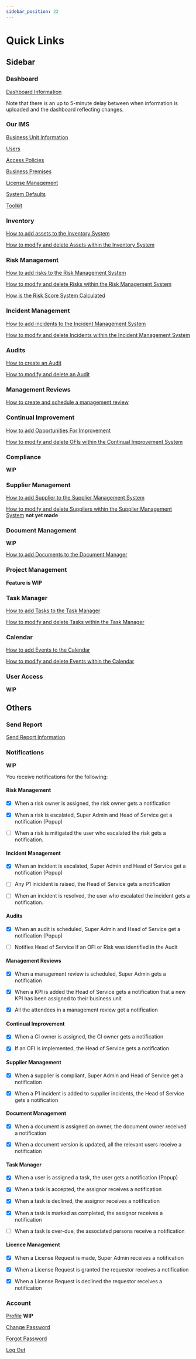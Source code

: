 ```yaml
---
sidebar_position: 22
---
```


# Quick Links

## Sidebar

### Dashboard

[Dashboard Information][Dashboard]

[Dashboard]: ./dashboard

Note that there is an up to 5-minute delay between when information is uploaded and the dashboard reflecting changes.

### Our IMS

[Business Unit Information][Our IMS - Business Unit]

[Users][Our IMS - Users]

[Access Policies][Our IMS - Access Policies]

[Business Premises][Our IMS - Business Premises]

[License Management][Our IMS - License Management]

[System Defaults][Our IMS - System Defaults]

[Toolkit][Our IMS - Toolkit]

[Our IMS - Business Unit]: ./Our%20IMS/business_units
[Our IMS - Users]: ./Our%20IMS/users
[Our IMS - Access Policies]: ./Our%20IMS/access_policies
[Our IMS - Business Premises]: ./Our%20IMS/business_premises
[Our IMS - License Management]: ./Our%20IMS/license_management
[Our IMS - System Defaults]: ./Our%20IMS/system_defaults
[Our IMS - Toolkit]: ./Our%20IMS/toolkit

### Inventory

[How to add assets to the Inventory System][Inventory Management]

[How to modify and delete Assets within the Inventory System][Asset Actions]

[Inventory Management]: ./Inventory%20Management/adding_assets
[Asset Actions]: ./actions#inventory-management-assets

### Risk Management

[How to add risks to the Risk Management System][Risk Management]

[How to modify and delete Risks within the Risk Management System][Risk Actions]

[How is the Risk Score System Calculated][Risk Scoring]

[Risk Management]: ./Risk%20Management/adding_risks
[Risk Actions]: ./actions#risk-management-risks
[Risk Scoring]: ./Risk%20Management/risk_scoring

### Incident Management

[How to add incidents to the Incident Management System][Incident Management]

[How to modify and delete Incidents within the Incident Management System][Incident Action]

[Incident Management]: ./Incident%20Management/raising_incidents
[Incident Action]: ./actions#incident-management-incidents

### Audits

[How to create an Audit][Add Audit]

[How to modify and delete an Audit][Audit Action]

[Add Audit]: ./Audits/add_audit
[Audit Action]: ./actions#audits

### Management Reviews

[How to create and schedule a management review][Add Management Review]

[Add Management Review]: ./Management%20Reviews/add_review

### Continual Improvement

[How to add Opportunities For Improvement][OFI]

[How to modify and delete OFIs within the Continual Improvement System][OFI Action]

[OFI]: ./Continual%20Improvement/add_ofi
[OFI Action]: ./actions#continual-improvement-ofis

### Compliance

**WIP**

### Supplier Management

[How to add Supplier to the Supplier Management System][Supplier]

[How to modify and delete Suppliers within the Supplier Management System][Supplier Action] **not yet made**

[Supplier]: ./Supplier%20Management/add_supplier
[Supplier Action]: ./actions#Suppliers "###Suppliers" 

### Document Management

**WIP**

[How to add Documents to the Document Manager][Upload]

[Upload]: ./Document%20Management/upload

### Project Management

**Feature is WIP**

### Task Manager

[How to add Tasks to the Task Manager][Task Manager]

[How to modify and delete Tasks within the Task Manager][Task Manager Actions]

[Task Manager]: ./Task%20Manager/add_task
[Task Manager Actions]: ./actions#task-manager-tasks

### Calendar

[How to add Events to the Calendar][Calendar]

[How to modify and delete Events within the Calendar][Calendar Actions]

[Calendar]: ./Calendar/add_calendar
[Calendar Actions]: ./actions#calendar-events

### User Access

**WIP**

## Others

### Send Report

[Send Report Information][Send Report]

[Send Report]: ./dashboard#dashboard-report

### Notifications

**WIP**

You receive notifications for the following:

#### **Risk Management**
- [x] When a risk owner is assigned, the risk owner gets a notification
- [x] When a risk is escalated, Super Admin and Head of Service get a notification (Popup)
- [ ] When a risk is mitigated the user who escalated the risk gets a notification.


#### **Incident Management**
- [x] When an incident is escalated, Super Admin and Head of Service get a notification (Popup)
- [ ] Any P1 inicident is raised, the Head of Service gets a notification 
- [ ] When an incident is resolved, the user who escalated the incident gets a notification.


#### **Audits**
- [x] When an audit is scheduled, Super Admin and Head of Service get a notification (Popup)
- [ ] Notifies Head of Service if an OFI or Risk was identified in the Audit


#### **Management Reviews**
- [x] When a management review is scheduled, Super Admin gets a notification
- [x] When a KPI is added the Head of Service gets a notification that a new KPI has been assigned to their business unit
- [x] All the attendees in a management review get a notification


#### **Continual Improvement**
- [x] When a CI owner is assigned, the CI owner gets a notification
- [x] If an OFI is implemented, the Head of Service gets a notification


#### **Supplier Management**
- [x] When a supplier is compliant, Super Admin and Head of Service get a notification
- [x] When a P1 incident is added to supplier incidents, the Head of Service gets a notification


#### **Document Management**
- [x] When a document is assigned an owner, the document owner received a notification
- [x] When a document version is updated, all the relevant users receive a notification


#### **Task Manager**
- [x] When a user is assigned a task, the user gets a notification (Popup)
- [x] When a task is accepted, the assignor receives a notification 
- [x] When a task is declined, the assignor receives a notification
- [x] When a task is marked as completed, the assignor receives a notification
- [ ] When a task is over-due, the associated persons receive a notification 


#### **Licence Management**
- [x] When a License Request is made, Super Admin receives a notification
- [x] When a License Request is granted the requestor receives a notification
- [x] When a License Request is declined the requestor receives a notification


### Account
 
[Profile][] **WIP**

[Change Password][]

[Forgot Password][]

[Log Out][]

[Change Password]: ./new_user#changing-your-password "New User Change Password"
[Forgot Password]: ./new_user#forgot-password
[Log Out]: ./new_user#logging-out "New User Log Out"
[Profile]: ./new_user#profile